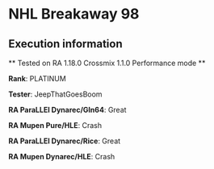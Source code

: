 # NHL Breakaway 98 

## Execution information

** Tested on RA 1.18.0 Crossmix 1.1.0 Performance mode **

**Rank**: PLATINUM

**Tester**: JeepThatGoesBoom


**RA ParaLLEl Dynarec/Gln64**: Great

**RA Mupen Pure/HLE**: Crash

**RA ParaLLEl Dynarec/Rice**: Great

**RA Mupen Dynarec/HLE**: Crash